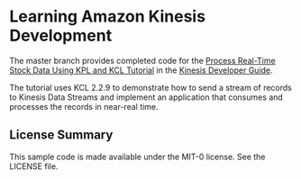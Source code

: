 # Learning Amazon Kinesis Development

The master branch provides completed code for the [Process Real-Time Stock Data Using KPL and KCL Tutorial][learning-kinesis]  in the [Kinesis Developer Guide][kinesis-developer-guide].

The tutorial uses KCL 2.2.9 to demonstrate how to send a stream of records to Kinesis Data Streams and implement an application that consumes and processes the records in near-real time. 

[learning-kinesis]:  https://docs.aws.amazon.com/streams/latest/dev/tutorial-stock-data-kplkcl2.html
[kinesis-developer-guide]: http://docs.aws.amazon.com/kinesis/latest/dev/introduction.html

## License Summary

This sample code is made available under the MIT-0 license. See the LICENSE file.
